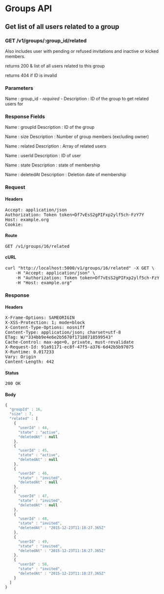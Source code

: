 # Groups API

## Get list of all users related to a group

### GET /v1/groups/:group_id/related

Also includes user with pending or refused invitations and inactive or kicked members.

returns 200 &amp; list of all users related to this group

returns 404 if ID is invalid

### Parameters

Name : group_id *- required -*
Description : ID of the group to get related users for


### Response Fields

Name : groupId
Description : ID of the group

Name : size
Description : Number of group members (excluding owner)

Name : related
Description : Array of related users

Name : userId
Description : ID of user

Name : state
Description : state of membership

Name : deletedAt
Description : Deletion date of membership

### Request

#### Headers

<pre>Accept: application/json
Authorization: Token token=Df7vEsS2gPIFxp2ylf5ch-FzY7Y
Host: example.org
Cookie: </pre>

#### Route

<pre>GET /v1/groups/16/related</pre>

#### cURL

<pre class="request">curl &quot;http://localhost:5000/v1/groups/16/related&quot; -X GET \
	-H &quot;Accept: application/json&quot; \
	-H &quot;Authorization: Token token=Df7vEsS2gPIFxp2ylf5ch-FzY7Y&quot; \
	-H &quot;Host: example.org&quot;</pre>

### Response

#### Headers

<pre>X-Frame-Options: SAMEORIGIN
X-XSS-Protection: 1; mode=block
X-Content-Type-Options: nosniff
Content-Type: application/json; charset=utf-8
ETag: W/&quot;334bb9e4e6e2b5670f17188718599543&quot;
Cache-Control: max-age=0, private, must-revalidate
X-Request-Id: 91a91171-ec8f-47f5-a376-6d42b5b97075
X-Runtime: 0.017233
Vary: Origin
Content-Length: 442</pre>

#### Status

<pre>200 OK</pre>

#### Body

```javascript
{
  "groupId" : 16,
  "size" : 7,
  "related" : [
    {
      "userId" : 44,
      "state" : "active",
      "deletedAt" : null
    },
    {
      "userId" : 45,
      "state" : "active",
      "deletedAt" : null
    },
    {
      "userId" : 46,
      "state" : "invited",
      "deletedAt" : null
    },
    {
      "userId" : 47,
      "state" : "invited",
      "deletedAt" : null
    },
    {
      "userId" : 48,
      "state" : "invited",
      "deletedAt" : "2015-12-23T11:18:27.365Z"
    },
    {
      "userId" : 49,
      "state" : "invited",
      "deletedAt" : "2015-12-23T11:18:27.365Z"
    },
    {
      "userId" : 50,
      "state" : "invited",
      "deletedAt" : "2015-12-23T11:18:27.365Z"
    }
  ]
}
```
